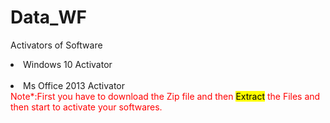 # Data_WF
Activators of Software<br>
<li>Windows 10 Activator</li></br>
<li>Ms Office 2013 Activator</li>
<span style="color:red">Note*:First you have to download the Zip file and then <mark>Extract</mark> the Files and then start to activate your softwares.</span>

